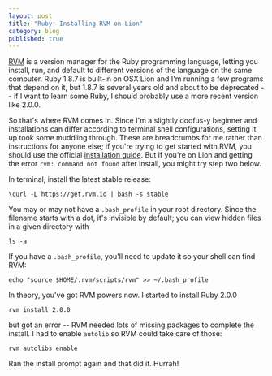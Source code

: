 ```yaml
---
layout: post
title: "Ruby: Installing RVM on Lion"
category: blog
published: true
---
```


[RVM](https://rvm.io/rvm/) is a version manager for the Ruby programming language, letting you install, run, and default to different versions of the language on the same computer. Ruby 1.8.7 is built-in on OSX Lion and I'm running a few programs that depend on it, but 1.8.7 is several years old and about to be deprecated -- if I want to learn some Ruby, I should probably use a more recent version like 2.0.0. 

So that's where RVM comes in. Since I'm a slightly doofus-y beginner and installations can differ according to terminal shell configurations, setting it up took some muddling through. These are breadcrumbs for me rather than instructions for anyone else; if you're trying to get started with RVM, you should use the official [installation guide](https://rvm.io/rvm/install/). But if you're on Lion and getting the error <code>rvm: command not found</code> after install, you might try step two below.

In terminal, install the latest stable release:

	\curl -L https://get.rvm.io | bash -s stable

You may or may not have a <code>.bash_profile</code> in your root directory. Since the filename starts with a dot, it's invisible by default; you can view hidden files in a given directory with

	ls -a

If you have a <code>.bash_profile</code>, you'll need to update it so your shell can find RVM:

	echo "source $HOME/.rvm/scripts/rvm" >> ~/.bash_profile

In theory, you've got RVM powers now. I started to install Ruby 2.0.0

	rvm install 2.0.0

but got an error -- RVM needed lots of missing packages to complete the install. I had to enable <code>autolib</code> so RVM could take care of those:

	rvm autolibs enable

Ran the install prompt again and that did it. Hurrah!